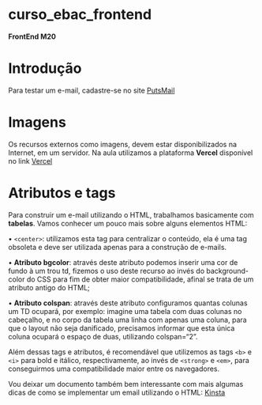 # curso_ebac_frontend
**FrontEnd M20**

# Introdução

Para testar um e-mail, cadastre-se no site 
[PutsMail](https://putsmail.com/)

# Imagens

Os recursos externos como imagens, devem estar disponibilizados na Internet, em um servidor. Na aula utilizamos a plataforma **Vercel** disponível no link 
[Vercel](https://vercel.com/)

# Atributos e tags

Para construir um e-mail utilizando o HTML, trabalhamos basicamente com **tabelas**. Vamos conhecer um pouco mais sobre alguns elementos HTML:

• ``` <center> ```: utilizamos esta tag para centralizar o conteúdo, ela é uma tag obsoleta e deve ser utilizada apenas para a construção de e-mails.

• **Atributo bgcolor**: através deste atributo podemos inserir uma cor de fundo à um trou td, fizemos o uso deste recurso ao invés do background-color do CSS para fim de obter maior compatibilidade, afinal se trata de um atributo antigo do HTML;

• **Atributo colspan**: através deste atributo configuramos quantas colunas um TD ocupará, por exemplo: imagine uma tabela com duas colunas no cabeçalho, e no corpo da tabela uma linha com apenas uma coluna, para que o layout não seja danificado, precisamos informar que esta única coluna ocupará o espaço de duas, utilizando colspan=“2”.

Além dessas tags e atributos, é recomendável que utilizemos as tags `<b>` e `<i>` para bold e itálico, respectivamente, ao invés de `<strong>` e `<em>`, para conseguirmos uma compatibilidade maior entre os navegadores.

Vou deixar um documento também bem interessante com mais algumas dicas de como se implementar um email utilizando o HTML:
[Kinsta](https://kinsta.com/pt/blog/email-html/)